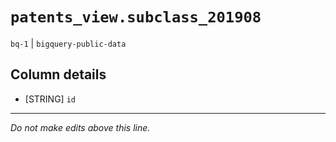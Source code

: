# `patents_view.subclass_201908`
`bq-1` | `bigquery-public-data`

## Column details
* [STRING]    `id`

-------------------------------------------------------------------------------
*Do not make edits above this line.*

